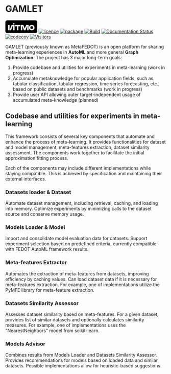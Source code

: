 # GAMLET

[![ITMO](https://github.com/ITMO-NSS-team/open-source-ops/blob/add_badge/badges/ITMO_badge_rus.svg)](https://itmo.ru)
[![licence](https://img.shields.io/github/license/itmo-nss-team/metafedot)](https://github.com/itmo-nss-team/metafedot/blob/main/LICENSE)
[![package](https://badge.fury.io/py/metafedot.svg)](https://badge.fury.io/py/metafedot)
[![Build](https://github.com/ITMO-NSS-team/MetaFEDOT/actions/workflows/build.yml/badge.svg)](https://github.com/ITMO-NSS-team/MetaFEDOT/actions/workflows/build.yml)
[![Documentation Status](https://readthedocs.org/projects/gamlet/badge/?version=latest)](https://gamlet.readthedocs.io/en/latest/?badge=latest)
[![codecov](https://codecov.io/gh/ITMO-NSS-team/GAMLET/graph/badge.svg?token=N3Z9YTPHP9)](https://codecov.io/gh/ITMO-NSS-team/GAMLET)
[![Visitors](https://api.visitorbadge.io/api/visitors?path=https%3A%2F%2Fgithub.com%2FITMO-NSS-team%2FMetaFEDOT&countColor=%23263759&style=plastic&labelStyle=lower)](https://visitorbadge.io/status?path=https%3A%2F%2Fgithub.com%2FITMO-NSS-team%2FMetaFEDOT)

GAMLET (previously known as MetaFEDOT) is an open platform for sharing meta-learning experiences in **AutoML** and more
general **Graph Optimization**.
The project has 3 major long-term goals:

1. Provide codebase and utilities for experiments in meta-learning (work in progress)
2. Accumulate metaknowledge for popular application fields, such as tabular classification, tabular regression,
   time series forecasting, etc., based on public datasets and benchmarks (work in progress)
3. Provide user API allowing outer target-independent usage of accumulated meta-knowledge (planned)

## Codebase and utilities for experiments in meta-learning

This framework consists of several key components that automate and enhance the process of meta-learning. It provides
functionalities for dataset and model management, meta-features extraction, dataset similarity assessment. The
components work together to facilitate the initial approximation fitting process.

Each of the components may include different implementations while staying compatible. This is achieved by specification
and maintaining their external interfaces.

### Datasets loader & Dataset

Automate dataset management, including retrieval, caching, and loading into memory. Optimize experiments by minimizing
calls to the dataset source and conserve memory usage.

### Models Loader & Model

Import and consolidate model evaluation data for datasets. Support experiment selection based on predefined criteria,
currently compatible with FEDOT AutoML framework results.

### Meta-features Extractor

Automates the extraction of meta-features from datasets, improving efficiency by caching values. Can load dataset data
if it is necessary for meta-features extraction. For example, one of implementations utilize the PyMFE library for
meta-feature extraction.

### Datasets Similarity Assessor

Assesses dataset similarity based on meta-features. For a given dataset, provides list of similar datasets and optionally calculates
similarity measures. For example, one of implementations uses the "NearestNeighbors" model from scikit-learn.

### Models Advisor

Combines results from Models Loader and Datasets Similarity Assessor. Provides recommendations for models based on
loaded data and similar datasets. Possible implementations allow for heuristic-based suggestions.
